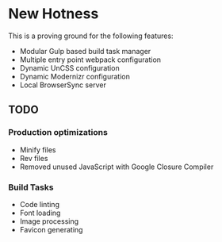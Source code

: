 # New Hotness

This is a proving ground for the following features:

- Modular Gulp based build task manager
- Multiple entry point webpack configuration
- Dynamic UnCSS configuration
- Dynamic Modernizr configuration
- Local BrowserSync server

## TODO

### Production optimizations
- Minify files
- Rev files
- Removed unused JavaScript with Google Closure Compiler

### Build Tasks
- Code linting
- Font loading
- Image processing
- Favicon generating
